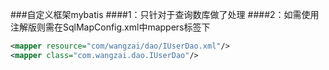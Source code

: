 ###自定义框架mybatis
####1：只针对于查询数库做了处理
####2：如需使用注解版则需在SqlMapConfig.xml中mappers标签下
```xml
<mapper resource="com/wangzai/dao/IUserDao.xml"/>
<mapper class="com.wangzai.dao.IUserDao"/>
```

                                                   